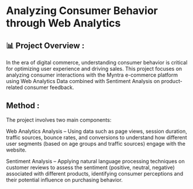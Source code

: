 # Analyzing Consumer Behavior through Web Analytics

## 📊 Project Overview :
In the era of digital commerce, understanding consumer behavior is critical for optimizing user experience and driving sales. This project focuses on analyzing consumer interactions with the Myntra e-commerce platform using Web Analytics Data combined with Sentiment Analysis on product-related consumer feedback.

## Method :
The project involves two main components:

Web Analytics Analysis – Using data such as page views, session duration, traffic sources, bounce rates, and conversions to understand how different user segments (based on age groups and traffic sources) engage with the website.

Sentiment Analysis – Applying natural language processing techniques on customer reviews to assess the sentiment (positive, neutral, negative) associated with different products, identifying consumer perceptions and their potential influence on purchasing behavior.
